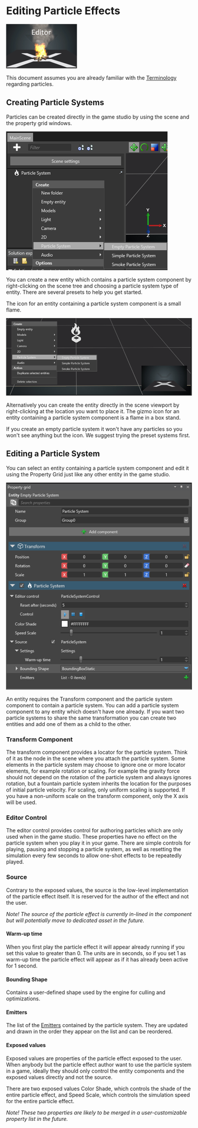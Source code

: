 # Editing Particle Effects

![media/particles-reference-editor-0.png](media/particles-reference-editor-0.png) 

This document assumes you are already familiar with the [Terminology](terminology.md) regarding particles.

## Creating Particle Systems

Particles can be created directly in the game studio by using the scene and the property grid windows.

![media/particles-reference-editor-1.png](media/particles-reference-editor-1.png) 

You can create a new entity which contains a particle system component by right-clicking on the scene tree and choosing a particle system type of entity. There are several presets to help you get started.

The icon for an entity containing a particle system component is a small flame.

![media/particles-reference-editor-2.png](media/particles-reference-editor-2.png) 

Alternatively you can create the entity directly in the scene viewport by right-clicking at the location you want to place it. The gizmo icon for an entity containing a particle system component is a flame in a box stand.

If you create an empty particle system it won't have any particles so you won't see anything but the icon. We suggest trying the preset systems first.

## Editing a Particle System

You can select an entity containing a particle system component and edit it using the Property Grid just like any other entity in the game studio.

![media/particles-reference-editor-3.png](media/particles-reference-editor-3.png) 

An entity requires the Transform component and the particle system component to contain a particle system. You can add a particle system component to any entity which doesn't have one already. If you want two particle systems to share the same transformation you can create two entities and add one of them as a child to the other.

### Transform Component

The transform component provides a locator for the particle system. Think of it as the node in the scene where you attach the particle system. Some elements in the particle system may choose to ignore one or more locator elements, for example rotation or scaling. For example the gravity force should not depend on the rotation of the particle system and always ignores rotation, but a fountain particle system inherits the location for the purposes of initial particle velocity. For scaling, only uniform scaling is supported. If you have a non-uniform scale on the transform component, only the X axis will be used.

### Editor Control

The editor control provides control for authoring particles which are only used when in the game studio. These properties have no effect on the particle system when you play it in your game. There are simple controls for playing, pausing and stopping a particle system, as well as resetting the simulation every few seconds to allow one-shot effects to be repeatedly played.

### Source

Contrary to the exposed values, the source is the low-level implementation of the particle effect itself. It is reserved for the author of the effect and not the user.

*Note! The source of the particle effect is currently in-lined in the component but will potentially move to dedicated asset in the future.*

#### Warm-up time

When you first play the particle effect it will appear already running if you set this value to greater than 0. The units are in seconds, so if you set 1 as warm-up time the particle effect will appear as if it has already been active for 1 second.

#### Bounding Shape

Contains a user-defined shape used by the engine for culling and optimizations.

#### Emitters

The list of the [Emitters](emitters.md) contained by the particle system. They are updated and drawn in the order they appear on the list and can be reordered.

#### Exposed values

Exposed values are properties of the particle effect exposed to the user. When anybody but the particle effect author want to use the particle system in a game, ideally they should only control the entity components and the exposed values directly and not the source.

There are two exposed values Color Shade, which controls the shade of the entire particle effect, and Speed Scale, which controls the simulation speed for the entire particle effect.

*Note! These two properties are likely to be merged in a user-customizable property list in the future.*


